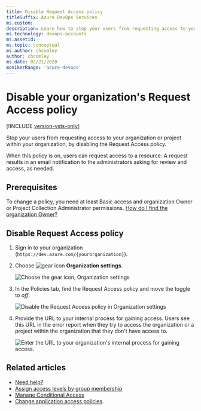 ```yaml
---
title: Disable Request Access policy
titleSuffix: Azure DevOps Services
ms.custom: 
description: Learn how to stop your users from requesting access to your organization or project within your organization by disabling the Request Access policy.
ms.technology: devops-accounts
ms.assetid: 
ms.topic: conceptual
ms.author: chcomley
author: chcomley
ms.date: 02/21/2020
monikerRange: 'azure-devops'
---
```


# Disable your organization's Request Access policy

[!INCLUDE [version-vsts-only](../../includes/version-vsts-only.md)]

Stop your users from requesting access to your organization or project within your organization, by disabling the Request Access policy.

When this policy is on, users can request access to a resource. A request results in an email notification to the administrators asking for review and access, as needed. 

## Prerequisites

To change a policy, you need at least Basic access and organization Owner or Project Collection Administrator permissions.
[How do I find the organization Owner?](../security/lookup-organization-owner-admin.md)

## Disable Request Access policy

1. Sign in to your organization (```https://dev.azure.com/{yourorganization}```).

2. Choose ![gear icon](../../media/icons/gear-icon.png) **Organization settings**.

   ![Choose the gear icon, Organization settings](../../media/settings/open-admin-settings-vert.png)

3. In the Policies tab, find the Request Access policy and move the toggle to *off*.

   ![Disable the Request Access policy in Organization settings](media/request-access-policy-settings.png)

4. Provide the URL to your internal process for gaining access. Users see this URL in the error report when they try to access the organization or a project within the organization that they don't have access to.

   ![Enter the URL to your organization's internal process for gaining access.](media/disable-request-access-provide-url.png)

## Related articles

- [Need help?](faq-configure-customize-organization.yml#get-support)
- [Assign access levels by group membership](assign-access-levels-by-group-membership.md)
- [Manage Conditional Access](change-application-access-policies.md)
- [Change application access policies](change-application-access-policies.md).
